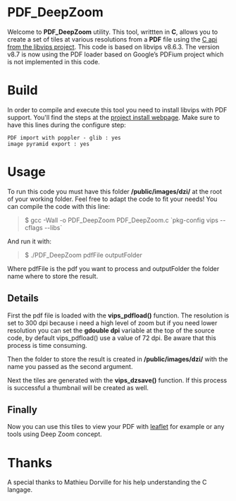 # PDF_DeepZoom
Welcome to **PDF_DeepZoom** utility.
This tool, writtten in **C**, allows you to create a set of tiles at various resolutions from a **PDF** file using the [C api from the libvips project](http://libvips.github.io/libvips/API/current/using-from-c.html).
This code is based on libvips v8.6.3. 
The version v8.7 is now using the PDF loader based on Google’s PDFium project which is not implemented in this code.

# Build
In order to compile and execute this tool you need to install libvips with PDF support. You'll find the steps at the [project install webpage](http://libvips.github.io/libvips/install.html).
Make sure to have this lines during the configure step:

    PDF import with poppler - glib : yes
    image pyramid export : yes



# Usage
To run this code you must have this folder **/public/images/dzi/** at the root of your working folder. Feel free to adapt the code to fit your needs!
You can compile the code with this line:
>$ gcc -Wall -o PDF_DeepZoom PDF_DeepZoom.c \`pkg-config vips --cflags --libs\`

And run it with:
>$ ./PDF_DeepZoom pdfFile outputFolder

 Where pdfFile is the pdf you want to process and outputFolder the folder name where to store the result.
 
 ## Details
 First the pdf file is loaded with  the **vips_pdfload()** function. The resolution is set to 300 dpi because i need a high level of zoom but if you need lower resolution you can set the    **gdouble dpi**  variable at the top of the source code, by default vips_pdfload() use a value of 72 dpi. 
 Be aware that this process is time consuming.

Then the folder to store the result is created  in **/public/images/dzi/** with the name you passed as the second argument.

Next the tiles are generated with the **vips_dzsave()** function. If this process is successful a thumbnail will be created as well.

## Finally
Now you can use this tiles to view your PDF with [leaflet](https://leafletjs.com/) for example or any tools using Deep Zoom concept.

# Thanks
A special thanks to Mathieu Dorville for his help understanding the C langage.
